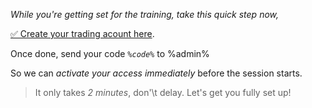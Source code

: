 *While you\'re getting set for the training\, take this quick step now\,*

[✅ Create your trading acount here](%link%)\.

Once done, send your code *`%code%`* to %admin%

So we can *activate your access immediately* before the session starts\.

>It only takes *2 minutes*\, don'\t delay\. Let\'s get you fully set up\!
